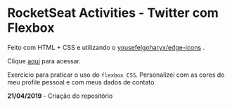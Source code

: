 # RocketSeat Activities - Twitter com Flexbox

Feito com HTML + CSS e utilizando o [yousefelgoharyx/edge-icons](https://github.com/yousefelgoharyx/edge-icons) .

Clique [aqui](https://almeidarenato.github.io/twitter-flexbox/public/index.html) para acessar.

Exercício para praticar o uso do `flexbox CSS`.
Personalizei com as cores do meu profile pessoal e com meus dados de contato.

**21/04/2019** - Criação do repositório
